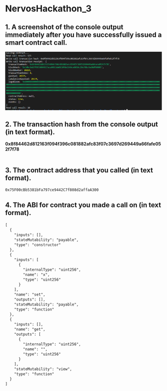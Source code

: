 # NervosHackathon_3

## 1. A screenshot of the console output immediately after you have successfully issued a smart contract call.

![](2.png)

## 2. The transaction hash from the console output (in text format).

   <b>0x8f84462d812163f094f396c081882afc83f07c3697d269449a66fafe052f7f78</b> <br><br>   

## 3. The contract address that you called (in text format).

    0x75F00cBb5381bFa797ce9442C7f808d2affaA300

## 4. The ABI for contract you made a call on (in text format).

```
[
  {
    "inputs": [],
    "stateMutability": "payable",
    "type": "constructor"
  },
  {
    "inputs": [
      {
        "internalType": "uint256",
        "name": "x",
        "type": "uint256"
      }
    ],
    "name": "set",
    "outputs": [],
    "stateMutability": "payable",
    "type": "function"
  },
  {
    "inputs": [],
    "name": "get",
    "outputs": [
      {
        "internalType": "uint256",
        "name": "",
        "type": "uint256"
      }
    ],
    "stateMutability": "view",
    "type": "function"
  }
]
```